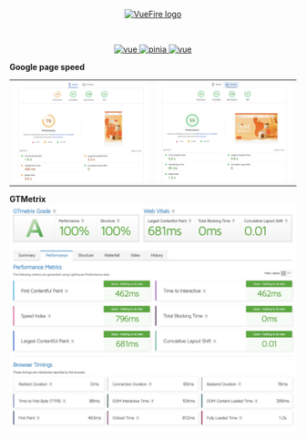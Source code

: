 <p align="center">
  <a href="https://vuefire.vuejs.org" target="_blank" rel="noopener noreferrer">
    <img width="100" src="https://vuefire.vuejs.org/logo.svg" alt="VueFire logo">
  </a>
</p>
<br/>
<p align="center">
 <a href="https://github.com/vuejs/vue">
    <img src="https://img.shields.io/badge/vue-3.3.4-brightgreen.svg" alt="vue">
  </a>
  <a href="https://github.com/vuejs/pinia">
    <img src="https://img.shields.io/badge/pinia-2.1.6-brightgreen.svg" alt="pinia">
  </a>
   <a href="https://github.com/vuejs/vue">
    <img src="https://img.shields.io/badge/vite-4.4.8-brightgreen.svg" alt="vue">
  </a>
</p>

**Google page speed**
<table>
   <tr>
      <td>
         <img src="./src/assets/img/md/mob.jpg" alt="Картинка мобильного" title="Картинка">
      </td>
      <td>
         <img src="./src/assets/img/md/des.jpg" alt="Картинка компьютера" title="Картинка">
      </td>
   </tr>
</table>

**GTMetrix**
 <img src="./src/assets/img/md/gt.jpg" alt="Картинка">

